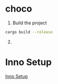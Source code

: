 # choco

1. Build the project

```bash
cargo build --release
```

2. 
# Inno Setup
[Inno Setup](https://jrsoftware.org/isinfo.php)
